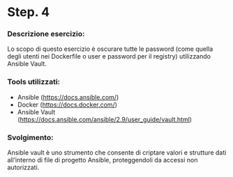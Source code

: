 
# Step. 4
### Descrizione esercizio:

Lo scopo di questo esercizio è oscurare tutte le password (come quella degli utenti nei Dockerfile o user e password per il registry) utilizzando Ansible Vault.

### Tools utilizzati:
- Ansible (https://docs.ansible.com/)
- Docker (https://docs.docker.com/)
- Ansible Vault (https://docs.ansible.com/ansible/2.9/user_guide/vault.html)

### Svolgimento:

Ansible vault è uno strumento che consente di criptare valori e strutture dati all’interno di file di progetto Ansible, proteggendoli da accessi non autorizzati.

